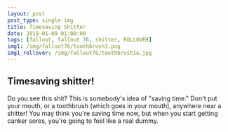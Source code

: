 ```yaml
---
layout: post
post_type: single-img
title: Timesaving Shitter
date: 2019-01-09 01:00:00
tags: [fallout, fallout 76, shitter, ROLLOVER]
img1: /img/fallout76/toothbrush1.png
img1_rollover: /img/fallout76/toothbrush1a.jpg
---
```

## Timesaving shitter!

Do you see this shit? This is somebody's idea of "saving time." Don't put your mouth, or a toothbrush (which goes in your mouth), anywhere near a shitter! You may think you're saving time now, but when you start getting canker sores, you're going to feel like a real dummy.
